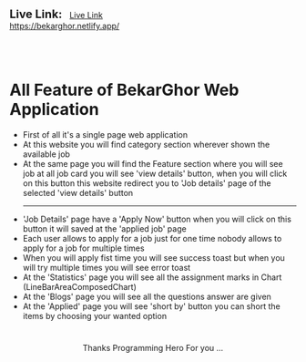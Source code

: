 <b style="font-size:20px; margin-right:9px;">Live Link:</b>
[Live Link](https://bekarghor.netlify.app/)
<br>
https://bekarghor.netlify.app/

<br>
<br>
<h1></h1>
<h1>All Feature of BekarGhor Web Application</h1>

<ul>
<li>First of all it's a single page web application</li>
<li>At this website you will find category section wherever shown the available job </li>
<li>At the same page you will find the Feature section where  you will see job at all job card you will see 'view details' button, when you will click on this button this website redirect you to 'Job details' page  of the selected 'view details' button</li>
<hr>
<li>'Job Details' page have a 'Apply Now' button when you will click on this button it will saved at the 'applied job' page </li>
<li>Each user allows to apply for a job just for one time nobody allows to apply for a job for multiple times</li>
<li>When you will apply fist time you will see success toast but when you will try multiple times you will see error toast  </li>
<li>At the 'Statistics' page you will see all the assignment marks in Chart (LineBarAreaComposedChart)</li>
<li>At the 'Blogs' page you will see all the questions answer are given</li>
<li>At the 'Applied' page you will see 'short by' button you can short the items by choosing your wanted option </li>
</ul>

<h1></h1>
<p style="text-align:center;">Thanks Programming Hero For you ...</p>
<h1></h1>
